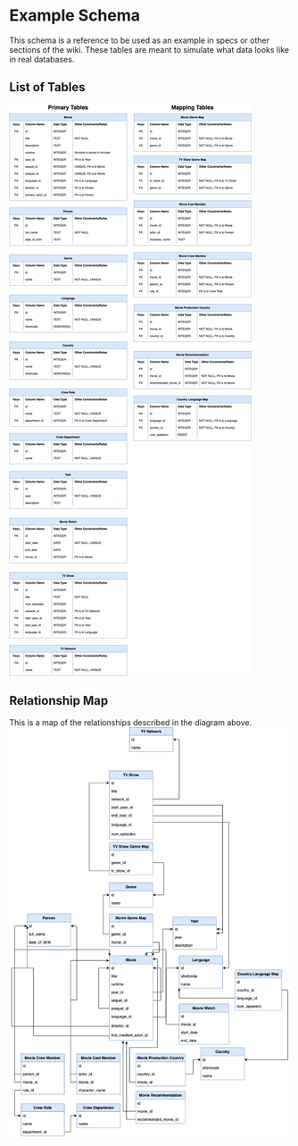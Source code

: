 # Example Schema

This schema is a reference to be used as an example in specs or other sections of the wiki. These tables are meant to simulate what data looks like in real databases.

## List of Tables
![movie_schema_3.drawio.png](/assets/archive/product/specs/example-schema/movie_schema_3.drawio.png)

## Relationship Map
This is a map of the relationships described in the diagram above.
![movie_schema_2.drawio.png](/assets/archive/product/specs/example-schema/movie_schema_2.drawio.png)